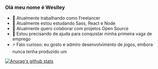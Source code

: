 ### Olá meu nome é Weslley


- 🔭 Atualmente trabalhando como Freelancer
- 🌱 Atualmente estou estudando Sass, React e Node
- 👯 Atualmente quero colaborar com projetos Open Source
- 🤔 Estou precisando de ajuda para conquistar minha primeira vaga de emprego
- ⚡ Fato curioso: eu gosto e admiro desenvolvimento de jogos, embora nunca tenha produzido um

[![Anurag's github stats](https://github-readme-stats.vercel.app/api?username=weslley-stein&show_icons=true&theme=radical)](https://github.com/anuraghazra/github-readme-stats)
